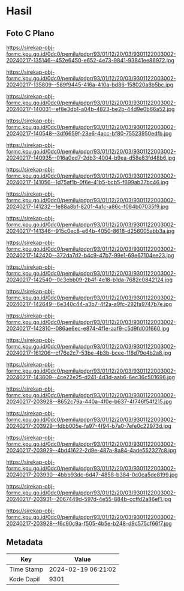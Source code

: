 # Hasil

## Foto C Plano

https://sirekap-obj-formc.kpu.go.id/0dc0/pemilu/pdpr/93/01/12/20/03/9301122003002-20240217-135146--452e6450-e652-4e73-9841-93841ee86972.jpg

https://sirekap-obj-formc.kpu.go.id/0dc0/pemilu/pdpr/93/01/12/20/03/9301122003002-20240217-135809--589f9445-416a-410a-bd86-158020a8b5bc.jpg

https://sirekap-obj-formc.kpu.go.id/0dc0/pemilu/pdpr/93/01/12/20/03/9301122003002-20240217-140031--ef8e3db1-a04b-4823-be2b-44d9e0b66a52.jpg

https://sirekap-obj-formc.kpu.go.id/0dc0/pemilu/pdpr/93/01/12/20/03/9301122003002-20240217-140548--3df6659f-23e6-4acc-bf80-75523950edfb.jpg

https://sirekap-obj-formc.kpu.go.id/0dc0/pemilu/pdpr/93/01/12/20/03/9301122003002-20240217-140935--016a0ed7-2db3-4004-b9ea-d58e83fd48b6.jpg

https://sirekap-obj-formc.kpu.go.id/0dc0/pemilu/pdpr/93/01/12/20/03/9301122003002-20240217-141056--1d75af1b-0f6e-41b5-bcb5-f699ab37bc46.jpg

https://sirekap-obj-formc.kpu.go.id/0dc0/pemilu/pdpr/93/01/12/20/03/9301122003002-20240217-141232--1e88a8bf-8201-4a1c-a86c-f084b07035f9.jpg

https://sirekap-obj-formc.kpu.go.id/0dc0/pemilu/pdpr/93/01/12/20/03/9301122003002-20240217-141346--915c0ec8-e64b-4050-8618-d256005abb3a.jpg

https://sirekap-obj-formc.kpu.go.id/0dc0/pemilu/pdpr/93/01/12/20/03/9301122003002-20240217-142420--372da7d2-b4c9-47b7-99e1-69e67104ee23.jpg

https://sirekap-obj-formc.kpu.go.id/0dc0/pemilu/pdpr/93/01/12/20/03/9301122003002-20240217-142540--0c3ebb09-2b4f-4e18-b1da-7682c0842124.jpg

https://sirekap-obj-formc.kpu.go.id/0dc0/pemilu/pdpr/93/01/12/20/03/9301122003002-20240217-142649--6e340c44-a3b7-4f2a-a9fc-292fa9747b7e.jpg

https://sirekap-obj-formc.kpu.go.id/0dc0/pemilu/pdpr/93/01/12/20/03/9301122003002-20240217-142810--086ae6ec-e874-4f1e-aaf9-c5d9fd00f660.jpg

https://sirekap-obj-formc.kpu.go.id/0dc0/pemilu/pdpr/93/01/12/20/03/9301122003002-20240217-161206--cf76e2c7-53be-4b3b-bcee-1f8d79e4b2a8.jpg

https://sirekap-obj-formc.kpu.go.id/0dc0/pemilu/pdpr/93/01/12/20/03/9301122003002-20240217-143609--4ce22e25-d241-4d3d-aab6-6ec36c501696.jpg

https://sirekap-obj-formc.kpu.go.id/0dc0/pemilu/pdpr/93/01/12/20/03/9301122003002-20240217-203928--8652c79a-440a-4f0e-b637-4f746f54f215.jpg

https://sirekap-obj-formc.kpu.go.id/0dc0/pemilu/pdpr/93/01/12/20/03/9301122003002-20240217-203929--fdbb005e-fa97-4f94-b7a0-7efe0c22973d.jpg

https://sirekap-obj-formc.kpu.go.id/0dc0/pemilu/pdpr/93/01/12/20/03/9301122003002-20240217-203929--4bd41622-2d9e-487a-8a84-4ade552327c8.jpg

https://sirekap-obj-formc.kpu.go.id/0dc0/pemilu/pdpr/93/01/12/20/03/9301122003002-20240217-203930--4bbb93dc-6d47-4858-b384-0c0ca5de8199.jpg

https://sirekap-obj-formc.kpu.go.id/0dc0/pemilu/pdpr/93/01/12/20/03/9301122003002-20240217-203931--2067449d-597d-4e55-884b-ccffd2a86ef1.jpg

https://sirekap-obj-formc.kpu.go.id/0dc0/pemilu/pdpr/93/01/12/20/03/9301122003002-20240217-203928--f6c90c9a-f505-4b5e-b248-d9c575cf66f7.jpg


## Metadata

| Key        | Value               |
| ---------- | ------------------- |
| Time Stamp | 2024-02-19 06:21:02 |
| Kode Dapil | 9301                |



